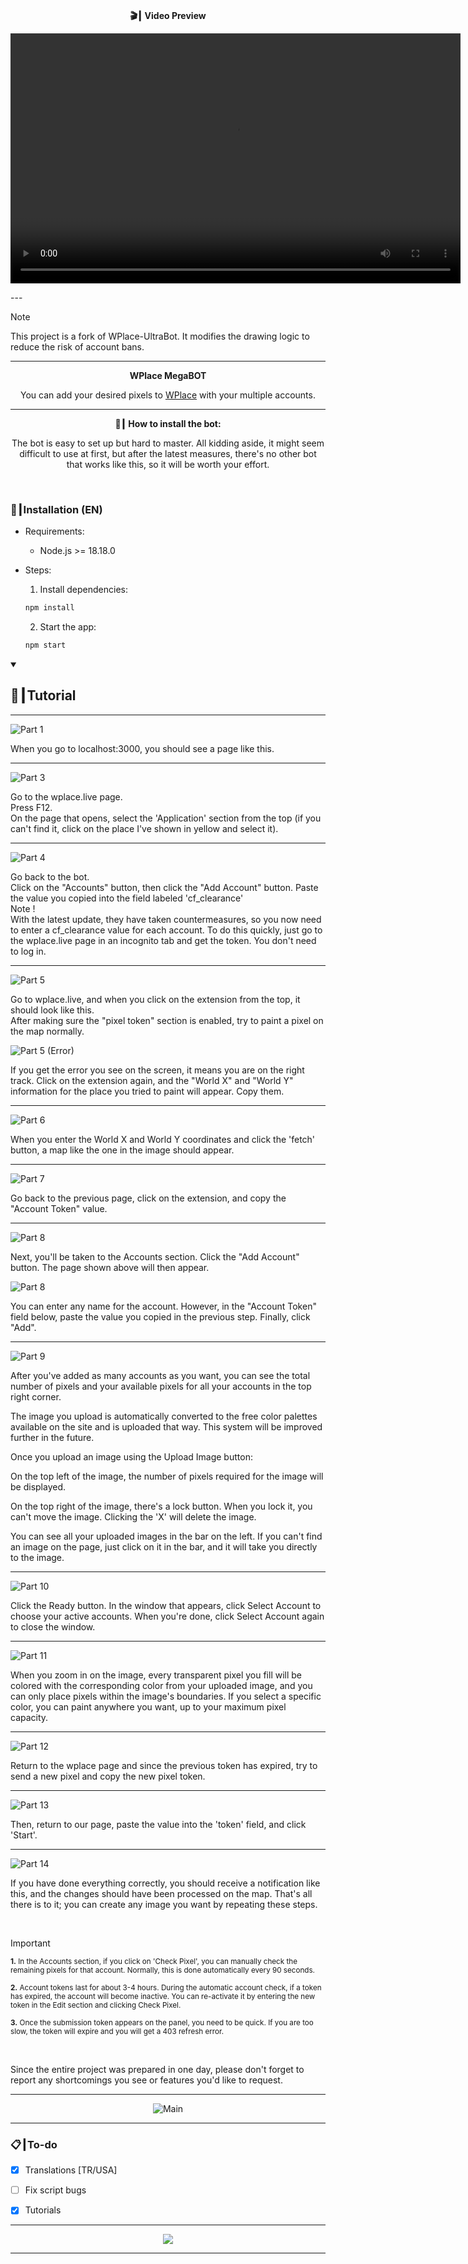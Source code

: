   <br>
  <p align="center"><strong>🎬┃ Video Preview</strong></p>

 <p align="center">
    <video src="https://files.catbox.moe/ngbyno.mp4" width="720" height="400" controls></video>
  </p>
  ---

  > [!NOTE]
  > This project is a fork of WPlace-UltraBot.
  > It modifies the drawing logic to reduce the risk of account bans.

  ---

  <p align="center"><strong>WPlace MegaBOT</strong></p>

  <p align="center">
    You can add your desired pixels to <a href="https://wplace.live" target="_blank">WPlace</a> with your multiple accounts.
  </p>

  ---

  <p align="center"><strong>🚀┃ How to install the bot:</strong></p>

  <p align="center">
  The bot is easy to set up but hard to master. All kidding aside, it might seem difficult to use at first, but after the latest measures, there's no other bot that works like this, so it will be worth your effort.
  </p>

  <br>

  ### 🔧┃Installation (EN)

  - Requirements:
    - Node.js >= 18.18.0

  - Steps:
    1. Install dependencies:
      
      ```bash
      npm install
      ```
    2. Start the app:
      
      ```bash
      npm start
      ```

  <details open>
    <summary><h2>📖┃Tutorial</h2></summary>

  ---

  ![Part 1](https://i.imgur.com/yS9093x.png)

  When you go to localhost:3000, you should see a page like this.<br>

  ---

  ![Part 3](https://i.imgur.com/YVyvw3a.png)

  Go to the wplace.live page. <br>
  Press F12.<br>
  On the page that opens, select the 'Application' section from the top (if you can't find it, click on the place I've shown in yellow and select it).<br>

  ---

  ![Part 4](https://i.imgur.com/tR8pS53.png)

  Go back to the bot.<br>
  Click on the "Accounts" button, then click the "Add Account" button. Paste the value you copied into the field labeled 'cf_clearance'  <br>
  Note ! <br>
  With the latest update, they have taken countermeasures, so you now need to enter a cf_clearance value for each account. To do this quickly, just go to the wplace.live page in an incognito tab and get the token. You don't need to log in.



  ---

  ![Part 5](https://i.imgur.com/vJkPMx8.png)

  Go to wplace.live, and when you click on the extension from the top, it should look like this.<br>
  After making sure the "pixel token" section is enabled, try to paint a pixel on the map normally. <br>

  ![Part 5 (Error)](https://i.imgur.com/uZmJDad.png)

  If you get the error you see on the screen, it means you are on the right track. Click on the extension again, and the "World X" and "World Y" information for the place you tried to paint will appear. Copy them.

  ---

  ![Part 6](https://i.imgur.com/LniE1E8.png)

  When you enter the World X and World Y coordinates and click the 'fetch' button, a map like the one in the image should appear.

  ---

  ![Part 7](https://i.imgur.com/vJkPMx8.png)

  Go back to the previous page, click on the extension, and copy the "Account Token" value.

  ---

  ![Part 8](https://i.imgur.com/8sjhH1L.png)

  Next, you'll be taken to the Accounts section. Click the "Add Account" button. The page shown above will then appear.

  ![Part 8](https://i.imgur.com/jf6W8NV.png)

  You can enter any name for the account. However, in the "Account Token" field below, paste the value you copied in the previous step. Finally, click "Add".

  ---

  ![Part 9](https://i.imgur.com/DJUEywj.png)

  After you've added as many accounts as you want, you can see the total number of pixels and your available pixels for all your accounts in the top right corner.

  The image you upload is automatically converted to the free color palettes available on the site and is uploaded that way. This system will be improved further in the future.

  Once you upload an image using the Upload Image button:

  On the top left of the image, the number of pixels required for the image will be displayed.

  On the top right of the image, there's a lock button. When you lock it, you can't move the image. Clicking the 'X' will delete the image.

  You can see all your uploaded images in the bar on the left. If you can't find an image on the page, just click on it in the bar, and it will take you directly to the image.

  ---

  ![Part 10](https://i.imgur.com/Dzt1p3o.png)

  Click the Ready button. In the window that appears, click Select Account to choose your active accounts. When you're done, click Select Account again to close the window.

  ---

  ![Part 11](https://i.imgur.com/QKJRVL9.png)

  When you zoom in on the image, every transparent pixel you fill will be colored with the corresponding color from your uploaded image, and you can only place pixels within the image's boundaries. If you select a specific color, you can paint anywhere you want, up to your maximum pixel capacity.

  ---

  ![Part 12](https://i.imgur.com/vJkPMx8.png)

  Return to the wplace page and since the previous token has expired, try to send a new pixel and copy the new pixel token.

  ---

  ![Part 13](https://i.imgur.com/wDp07pH.png)

  Then, return to our page, paste the value into the 'token' field, and click 'Start'.

  ---

  ![Part 14](https://i.imgur.com/iQTH5TR.png)

  If you have done everything correctly, you should receive a notification like this, and the changes should have been processed on the map. That's all there is to it; you can create any image you want by repeating these steps.

  </details>


  <br>

  > [!IMPORTANT]
  > <p><sub><strong>1.</strong> In the Accounts section, if you click on 'Check Pixel', you can manually check the remaining pixels for that account. Normally, this is done automatically every 90 seconds.</sub></p>
  > <p><sub><strong>2.</strong> Account tokens last for about 3-4 hours. During the automatic account check, if a token has expired, the account will become inactive. You can re-activate it by entering the new token in the Edit section and clicking Check Pixel.</sub></p>
  > <p><sub><strong>3.</strong> Once the submission token appears on the panel, you need to be quick. If you are too slow, the token will expire and you will get a 403 refresh error.</sub></p>

  <br>


  Since the entire project was prepared in one day, please don't forget to report any shortcomings you see or features you'd like to request.


  ---






  <p align="center">
    <img src="https://i.imgur.com/msR5dM9.png" alt="Main"/>
  </p>

  ---

  ### 📋┃To-do

  - [x] Translations [TR/USA]  
  - [ ] Fix script bugs  
  - [x] Tutorials


  ---


  <p align="center">
    <a href="#"><img src="https://komarev.com/ghpvc/?username=xacter&repo=WPlace-UltraBOT&style=for-the-badge&label=Views:&color=gray"/></a>
  </p>

  ---









